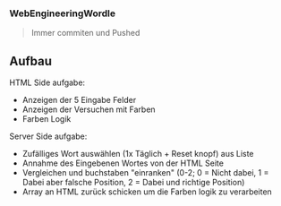 ### WebEngineeringWordle


>Immer commiten und Pushed

## Aufbau
HTML Side aufgabe:

- Anzeigen der 5 Eingabe Felder
- Anzeigen der Versuchen mit Farben
- Farben Logik

Server Side aufgabe:

- Zufälliges Wort auswählen (1x Täglich + Reset knopf) aus Liste
- Annahme des Eingebenen Wortes von der HTML Seite
- Vergleichen und buchstaben "einranken" (0-2; 0 = Nicht dabei, 1 = Dabei aber falsche Position, 2 = Dabei und richtige Position)
- Array an HTML zurück schicken um die Farben logik zu verarbeiten
